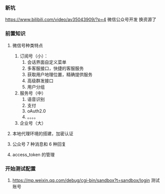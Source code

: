 ### 新坑

https://www.bilibili.com/video/av35043909/?p=4 微信公众号开发 换资源了
### 前置知识
1. 微信号种类特点

   1. 订阅号（小）：
      1. 会话界面自定义菜单
      2. 多客服接口，快捷的客服服务
      3. 获取用户地理位置，精确提供服务
      4. 高级群发接口
      5. 用户分组
   2. 服务号（中）
      1. 语音识别
      2. 支付
      3. oAuth2.0
      4. 。。。。
   3. 企业号（大）

2. 本地代理环境的搭建，加密认证

3. 公众号 7 种消息和 6 种回复

4. access_token 的管理

### 开始测试配置
1. https://mp.weixin.qq.com/debug/cgi-bin/sandbox?t=sandbox/login 测试账号

